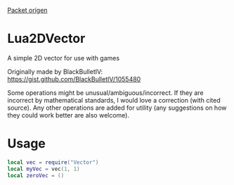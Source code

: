 [Packet origen](https://bitbucket.org/weakman54/lua2dvector)

# Lua2DVector

A simple 2D vector for use with games

Originally made by BlackBulletIV:
https://gist.github.com/BlackBulletIV/1055480

Some operations might be unusual/ambiguous/incorrect. If they are incorrect by mathematical standards, I would love a correction (with cited source). Any other operations are added for utility (any suggestions on how they could work better are also welcome).

# Usage

```lua
local vec = require("Vector")
local myVec = vec(1, 1)
local zeroVec = ()
```